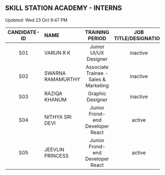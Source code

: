 ## SKILL STATION ACADEMY - INTERNS 

*Updated:* Wed 23 Oct 9:47 PM

| CANDIDATE-ID | NAME     | TRAINING PERIOD | JOB TITLE/DESIGNATION | STATUS | PLACEMENT COMPANY | REMARKS |
|:----:|:-----------------|:---------------:|:----:|:----:|----:|----:|
| S01  | VARUN R K        | Junior UI/UX Designer | inactive | Aram Porul Technologies Pvt. Ltd. | - |
| S02  | SWARNA RAMAMURTHY| Associate Trainee - Sales & Marketing | inactive |  | - |
| S03  | RAZIQA KHANUM    | Graphic Designer | inactive |  | - |
| S04  | NITHYA SRI DEVI  | Junior Frond-end Developer React | active | | - |
| S05  | JEEVLIN PRINCESS |  Junior Frond-end Developer React | active | | -|
